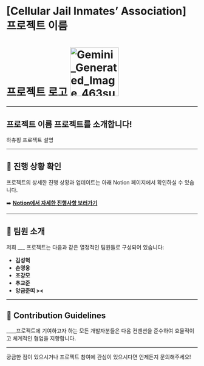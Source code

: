 # [Cellular Jail Inmates’ Association] 프로젝트 이름
# 프로젝트 로고 <img width="128" height="128" alt="Gemini_Generated_Image_463suy463suy463s_11zon" src="https://github.com/user-attachments/assets/e5859ce9-68e8-4df7-b862-1c8ccf79811f" />


-----

## 프로젝트 이름 프로젝트를 소개합니다\!

하츄핑 프로젝트 설명

-----

## 📌 진행 상황 확인

프로젝트의 상세한 진행 상황과 업데이트는 아래 Notion 페이지에서 확인하실 수 있습니다.

➡️ **[Notion에서 자세한 진행사항 보러가기](_____)**

-----

## 🙌 팀원 소개

저희 ___ 프로젝트는 다음과 같은 열정적인 팀원들로 구성되어 있습니다:

  * **김성혁**
  * **손영웅**
  * **조강모**
  * **추교준**
  * **앙금준띠 ><**
  


-----

## 🌈 Contribution Guidelines

____프로젝트에 기여하고자 하는 모든 개발자분들은 다음 컨벤션을 준수하여 효율적이고 체계적인 협업을 지향합니다.

---
궁금한 점이 있으시거나 프로젝트 참여에 관심이 있으시다면 언제든지 문의해주세요\!
